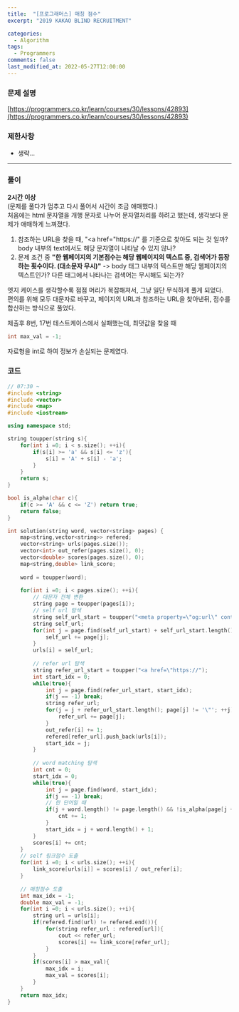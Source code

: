 ```yaml
---
title:  "[프로그래머스] 매칭 점수"
excerpt: "2019 KAKAO BLIND RECRUITMENT"

categories:
  - Algorithm
tags:
  - Programmers
comments: false
last_modified_at: 2022-05-27T12:00:00
---
```

### 문제 설명
[https://programmers.co.kr/learn/courses/30/lessons/42893](https://programmers.co.kr/learn/courses/30/lessons/42893)
  
### 제한사항
- 생략...  

---

### 풀이
**2시간 이상**  
(문제를 풀다가 멈추고 다시 풀어서 시간이 조금 애매했다.)  
처음에는 html 문자열을 개행 문자로 나누어 문자열처리를 하려고 했는데, 생각보다 문제가 애매하게 느껴졌다.  

1. 참조하는 URL을 찾을 때, "<a href="https://" 를 기준으로 찾아도 되는 것 일까? body 내부의 text에서도 해당 문자열이 나타날 수 있지 않나?
2. 문제 조건 중 **"한 웹페이지의 기본점수는 해당 웹페이지의 텍스트 중, 검색어가 등장하는 횟수이다. (대소문자 무시)"** -> body 태그 내부의 텍스트만 해당 웹페이지의 텍스트인가? 다른 태그에서 나타나는 검색어는 무시해도 되는가?

엣지 케이스를 생각할수록 점점 머리가 복잡해져서, 그냥 일단 무식하게 풀게 되었다.  
편의를 위해 모두 대문자로 바꾸고, 페이지의 URL과 참조하는 URL을 찾아낸뒤, 점수를 합산하는 방식으로 풀었다.  
  
제출후 8번, 17번 테스트케이스에서 실패했는데, 최댓값을 찾을 때 
```c++
int max_val = -1;
```
자료형을 int로 하여 정보가 손실되는 문제였다.

### 코드
```c++
// 07:30 ~
#include <string>
#include <vector>
#include <map>
#include <iostream>

using namespace std;

string toupper(string s){
    for(int i =0; i < s.size(); ++i){
        if(s[i] >= 'a' && s[i] <= 'z'){
            s[i] = 'A' + s[i] - 'a';
        }
    }
    return s;
}

bool is_alpha(char c){
    if(c >= 'A' && c <= 'Z') return true;
    return false;
}

int solution(string word, vector<string> pages) {
    map<string,vector<string>> refered;
    vector<string> urls(pages.size());
    vector<int> out_refer(pages.size(), 0);
    vector<double> scores(pages.size(), 0);
    map<string,double> link_score;
    
    word = toupper(word);
    
    for(int i =0; i < pages.size(); ++i){
        // 대문자 전체 변환
        string page = toupper(pages[i]);
        // self url 탐색
        string self_url_start = toupper("<meta property=\"og:url\" content=\"https://");
        string self_url;
        for(int j = page.find(self_url_start) + self_url_start.length(); page[j] != '\"'; ++j){
            self_url += page[j];
        }
        urls[i] = self_url;
        
        // refer url 탐색
        string refer_url_start = toupper("<a href=\"https://");
        int start_idx = 0;
        while(true){
            int j = page.find(refer_url_start, start_idx);
            if(j == -1) break;
            string refer_url;
            for(j = j + refer_url_start.length(); page[j] != '\"'; ++j){
                refer_url += page[j];
            }
            out_refer[i] += 1;
            refered[refer_url].push_back(urls[i]);
            start_idx = j;
        }
        
        // word matching 탐색
        int cnt = 0;
        start_idx = 0;
        while(true){
            int j = page.find(word, start_idx);
            if(j == -1) break;
            // 한 단어일 때
            if(j + word.length() != page.length() && !is_alpha(page[j + word.length()])){
                cnt += 1;
            }
            start_idx = j + word.length() + 1;
        }
        scores[i] += cnt;
    }
    // self 링크점수 도출
    for(int i =0; i < urls.size(); ++i){
        link_score[urls[i]] = scores[i] / out_refer[i];
    }
    
    // 매칭점수 도출
    int max_idx = -1;
    double max_val = -1;
    for(int i =0; i < urls.size(); ++i){
        string url = urls[i];
        if(refered.find(url) != refered.end()){
            for(string refer_url : refered[url]){
                cout << refer_url;
                scores[i] += link_score[refer_url];
            }
        }
        if(scores[i] > max_val){
            max_idx = i;
            max_val = scores[i];
        }
    }
    return max_idx;
}
```